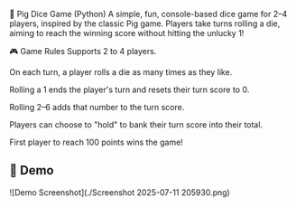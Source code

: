 🐷 Pig Dice Game (Python)
A simple, fun, console-based dice game for 2–4 players, inspired by the classic Pig game. Players take turns rolling a die, aiming to reach the winning score without hitting the unlucky 1!

🎮 Game Rules
Supports 2 to 4 players.

On each turn, a player rolls a die as many times as they like.

Rolling a 1 ends the player's turn and resets their turn score to 0.

Rolling 2–6 adds that number to the turn score.

Players can choose to "hold" to bank their turn score into their total.

First player to reach 100 points wins the game!

## 📸 Demo
![Demo Screenshot](./Screenshot 2025-07-11 205930.png)
